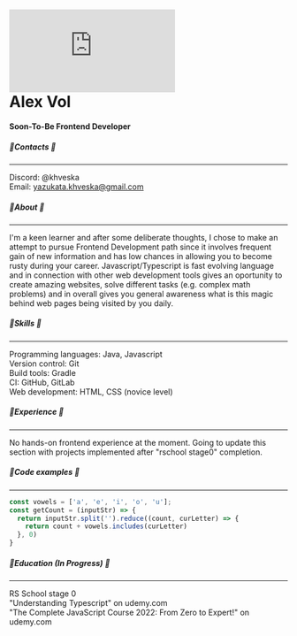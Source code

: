 ![Fox](https://www.chickensmoothie.com/oekaki/image/image.php?id=1769656&size=large&format=auto&rev=1386122047)
\
Alex Vol
=============
**Soon-To-Be Frontend Developer**  

##### :fox_face:Contacts :fox_face:

------------
Discord: @khveska\
Email: yazukata.khveska@gmail.com

##### :fox_face:About :fox_face:

------------
I'm a keen learner and after some deliberate thoughts, I chose to make an attempt to pursue Frontend Development path since it involves frequent gain of new information and has low chances in allowing you to become rusty during your career. Javascript/Typescript is fast evolving language and in connection with other web development tools gives an oportunity to create amazing websites, solve different tasks (e.g. complex math problems) and in overall gives you general awareness what is this magic behind web pages being visited by you daily.  

##### :fox_face:Skills :fox_face:

------------
Programming languages: Java, Javascript\
Version control: Git\
Build tools: Gradle\
CI: GitHub, GitLab\
Web development: HTML, CSS (novice level)

##### :fox_face:Experience :fox_face:

------------
No hands-on frontend experience at the moment. Going to update this section with projects implemented after "rschool stage0" completion.


##### :fox_face:Code examples :fox_face:

------------
```js
const vowels = ['a', 'e', 'i', 'o', 'u'];
const getCount = (inputStr) => {
  return inputStr.split('').reduce((count, curLetter) => {
    return count + vowels.includes(curLetter)
  }, 0)
}
```

##### :fox_face:Education (In Progress) :fox_face:

------------
RS School stage 0\
"Understanding Typescript" on udemy.com\
"The Complete JavaScript Course 2022: From Zero to Expert!" on udemy.com